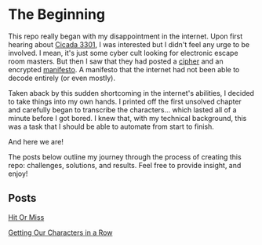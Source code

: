 # The Beginning

This repo really began with my disappointment in the internet. Upon first hearing about [Cicada 3301](https://www.youtube.com/watch?v=I2O7blSSzpI&t=1s), I was interested but I didn't feel any urge to be involved. I mean, it's just some cyber cult looking for electronic escape room masters. But then I saw that they had posted a [cipher](https://vignette.wikia.nocookie.net/the-cicada-puzzles/images/9/95/Gematria_primus.jpg/revision/latest?cb=20140109214308) and an encrypted [manifesto](https://www.dropbox.com/sh/lkta4q921vliyuw/AADmZ1YUHXWSjSizlMGZHXVMa?dl=0). A manifesto that the internet had not been able to decode entirely (or even mostly).

Taken aback by this sudden shortcoming in the internet's abilities, I decided to take things into my own hands. I printed off the first unsolved chapter and carefully began to transcribe the characters... which lasted all of a minute before I got bored. I knew that, with my technical background, this was a task that I should be able to automate from start to finish.

And here we are!

The posts below outline my journey through the process of creating this repo: challenges, solutions, and results. Feel free to provide insight, and enjoy!

## Posts

[Hit Or Miss](hit_or_miss.md)

[Getting Our Characters in a Row](sort_chars.md)
